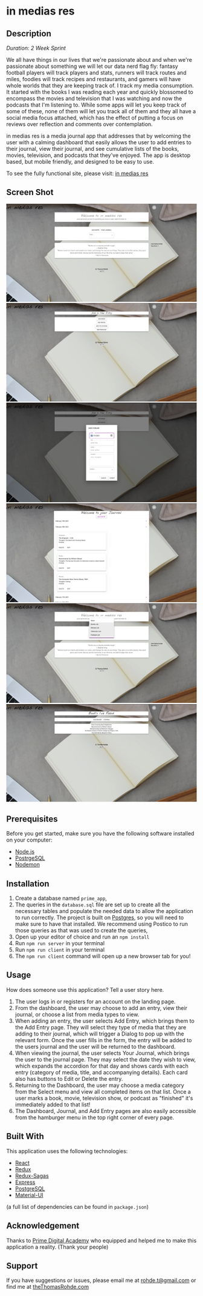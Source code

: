 
# in medias res

## Description

_Duration: 2 Week Sprint_

We all have things in our lives that we're passionate about and when we're passionate about something we will let our data nerd flag fly: fantasy football players will track players and stats, runners will track routes and miles, foodies will track recipes and restaurants, and gamers will have whole worlds that they are keeping track of. I track my media consumption. It started with the books I was reading each year and quickly blossomed to encompass the movies and television that I was watching and now the podcasts that I'm listening to. While some apps will let you keep track of some of these, none of them will let you track all of them and they all have a social media focus attached, which has the effect of putting a focus on reviews over reflection and comments over contemplation.

in medias res is a media journal app that addresses that by welcoming the user with a calming dashboard that easily allows the user to add entries to their journal, view their journal, and see cumulative lists of the books, movies, television, and podcasts that they've enjoyed. The app is desktop based, but mobile friendly, and designed to be easy to use.

To see the fully functional site, please visit: [in medias res](https://pure-brushlands-36686.herokuapp.com/#/user)

## Screen Shot

![in medias res: dashboard](documentation/images/in-medias-res-main.png)
![in medias res: add entry page](documentation/images/in-medias-res-add-entry.png)
![in medias res: add book dialog](documentation/images/in-medias-res-add-book.png)
![in medias res: journal](documentation/images/in-medias-res-journal.png)
![in medias res: main list view](documentation/images/in-medias-res-main-lists.png)
![in medias res: books read](documentation/images/in-medias-res-books-read.png)

## Prerequisites

Before you get started, make sure you have the following software installed on your computer:

- [Node.js](https://nodejs.org/en/)
- [PostrgeSQL](https://www.postgresql.org/)
- [Nodemon](https://nodemon.io/)


## Installation


1. Create a database named `prime_app`,
2. The queries in the `database.sql` file are set up to create all the necessary tables and populate the needed data to allow the application to run correctly. The project is built on [Postgres](https://www.postgresql.org/download/), so you will need to make sure to have that installed. We recommend using Postico to run those queries as that was used to create the queries, 
3. Open up your editor of choice and run an `npm install`
4. Run `npm run server` in your terminal
5. Run `npm run client` in your terminal
6. The `npm run client` command will open up a new browser tab for you!

## Usage
How does someone use this application? Tell a user story here.

1. The user logs in or registers for an account on the landing page.
2. From the dashboard, the user may choose to add an entry, view their journal, or choose a list from media types to view.
3. When adding an entry, the user selects Add Entry, which brings them to the Add Entry page. They will select they type of media that they are adding to their journal, which will trigger a Dialog to pop up with the relevant form. Once the user fills in the form, the entry will be added to the users journal and the user will be returned to the dashboard.
4. When viewing the journal, the user selects Your Journal, which brings the user to the journal page. They may select the date they wish to view, which expands the accordion for that day and shows cards with each entry (category of media, title, and accompanying details). Each card also has buttons to Edit or Delete the entry.
5. Returning to the Dashboard, the user may choose a media category from the Select menu and view all completed items on that list. Once a user marks a book, movie, television show, or podcast as "finished" it's immediately added to that list!
6. The Dashboard, Journal, and Add Entry pages are also easily accessible from the hamburger menu in the top right corner of every page.


## Built With

This application uses the following technologies:

- [React](https://reactjs.org/)
- [Redux](https://maven.apache.org/)
- [Redux-Sagas](https://redux-saga.js.org/)
- [Express](https://expressjs.com/)
- [PostgreSQL](https://www.postgresql.org/)
- [Material-UI](https://material-ui.com/)


(a full list of dependencies can be found in `package.json`)


## Acknowledgement
Thanks to [Prime Digital Academy](www.primeacademy.io) who equipped and helped me to make this application a reality. (Thank your people)

## Support
If you have suggestions or issues, please email me at rohde.t@gmail.com or find me at [theThomasRohde.com](www.theThomasRohde.com)
